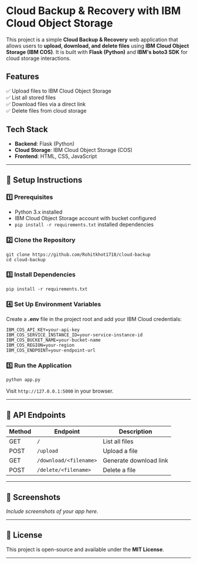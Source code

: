 # Cloud Backup & Recovery with IBM Cloud Object Storage

This project is a simple **Cloud Backup & Recovery** web application that allows users to **upload, download, and delete files** using **IBM Cloud Object Storage (IBM COS)**. It is built with **Flask (Python)** and **IBM's boto3 SDK** for cloud storage interactions.

## Features
✅ Upload files to IBM Cloud Object Storage  
✅ List all stored files  
✅ Download files via a direct link  
✅ Delete files from cloud storage  

## Tech Stack
- **Backend**: Flask (Python)
- **Cloud Storage**: IBM Cloud Object Storage (COS)
- **Frontend**: HTML, CSS, JavaScript

---

## 🚀 Setup Instructions

### 1️⃣ Prerequisites
- Python 3.x installed
- IBM Cloud Object Storage account with bucket configured
- `pip install -r requirements.txt` installed dependencies

### 2️⃣ Clone the Repository
```
git clone https://github.com/Rohitkhot1718/cloud-backup
cd cloud-backup
```

### 3️⃣ Install Dependencies
```
pip install -r requirements.txt
```

### 4️⃣ Set Up Environment Variables  
Create a **.env** file in the project root and add your IBM Cloud credentials:
```env
IBM_COS_API_KEY=your-api-key
IBM_COS_SERVICE_INSTANCE_ID=your-service-instance-id
IBM_COS_BUCKET_NAME=your-bucket-name
IBM_COS_REGION=your-region
IBM_COS_ENDPOINT=your-endpoint-url
```

### 5️⃣ Run the Application
```sh
python app.py
```
Visit `http://127.0.0.1:5000` in your browser.

---

## 📝 API Endpoints

| Method | Endpoint           | Description                  |
|--------|-------------------|------------------------------|
| GET    | `/`               | List all files               |
| POST   | `/upload`         | Upload a file               |
| GET    | `/download/<filename>` | Generate download link   |
| POST   | `/delete/<filename>` | Delete a file            |

---

## 📸 Screenshots
*Include screenshots of your app here.*

---

## 📜 License
This project is open-source and available under the **MIT License**.

---
